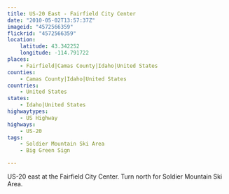 ```yaml
---
title: US-20 East - Fairfield City Center
date: "2010-05-02T13:57:37Z"
imageid: "4572566359"
flickrid: "4572566359"
location:
    latitude: 43.342252
    longitude: -114.791722
places:
    - Fairfield|Camas County|Idaho|United States
counties:
    - Camas County|Idaho|United States
countries:
    - United States
states:
    - Idaho|United States
highwaytypes:
    - US Highway
highways:
    - US-20
tags:
    - Soldier Mountain Ski Area
    - Big Green Sign

---
```

US-20 east at the Fairfield City Center.  Turn north for Soldier Mountain Ski Area.